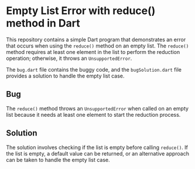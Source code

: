# Empty List Error with reduce() method in Dart

This repository contains a simple Dart program that demonstrates an error that occurs when using the `reduce()` method on an empty list. The `reduce()` method requires at least one element in the list to perform the reduction operation; otherwise, it throws an `UnsupportedError`.

The `bug.dart` file contains the buggy code, and the `bugSolution.dart` file provides a solution to handle the empty list case.

## Bug

The `reduce()` method throws an `UnsupportedError` when called on an empty list because it needs at least one element to start the reduction process.

## Solution

The solution involves checking if the list is empty before calling `reduce()`. If the list is empty, a default value can be returned, or an alternative approach can be taken to handle the empty list case.